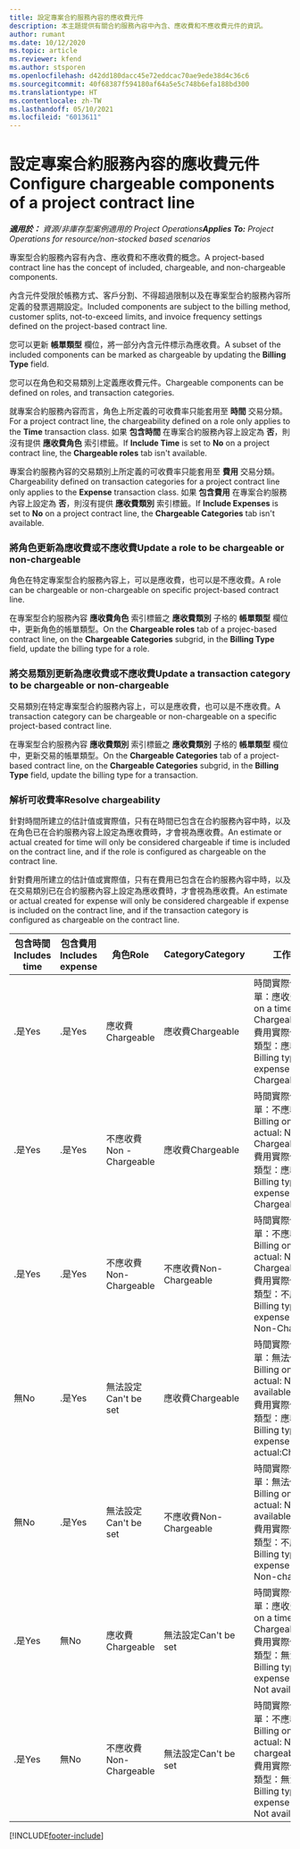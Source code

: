 ```yaml
---
title: 設定專案合約服務內容的應收費元件
description: 本主題提供有關合約服務內容中內含、應收費和不應收費元件的資訊。
author: rumant
ms.date: 10/12/2020
ms.topic: article
ms.reviewer: kfend
ms.author: stsporen
ms.openlocfilehash: d42dd180dacc45e72eddcac70ae9ede38d4c36c6
ms.sourcegitcommit: 40f68387f594180af64a5e5c748b6efa188bd300
ms.translationtype: HT
ms.contentlocale: zh-TW
ms.lasthandoff: 05/10/2021
ms.locfileid: "6013611"
---
```

# <a name="configure-chargeable-components-of-a-project-contract-line"></a><span data-ttu-id="2635e-103">設定專案合約服務內容的應收費元件</span><span class="sxs-lookup"><span data-stu-id="2635e-103">Configure chargeable components of a project contract line</span></span>

<span data-ttu-id="2635e-104">_**適用於：** 資源/非庫存型案例適用的 Project Operations_</span><span class="sxs-lookup"><span data-stu-id="2635e-104">_**Applies To:** Project Operations for resource/non-stocked based scenarios_</span></span>

<span data-ttu-id="2635e-105">專案型合約服務內容有內含、應收費和不應收費的概念。</span><span class="sxs-lookup"><span data-stu-id="2635e-105">A project-based contract line has the concept of included, chargeable, and non-chargeable components.</span></span>

<span data-ttu-id="2635e-106">內含元件受限於帳務方式、客戶分割、不得超過限制以及在專案型合約服務內容所定義的發票週期設定。</span><span class="sxs-lookup"><span data-stu-id="2635e-106">Included components are subject to the billing method, customer splits, not-to-exceed limits, and invoice frequency settings defined on the project-based contract line.</span></span>

<span data-ttu-id="2635e-107">您可以更新 **帳單類型** 欄位，將一部分內含元件標示為應收費。</span><span class="sxs-lookup"><span data-stu-id="2635e-107">A subset of the included components can be marked as chargeable by updating the **Billing Type** field.</span></span>

<span data-ttu-id="2635e-108">您可以在角色和交易類別上定義應收費元件。</span><span class="sxs-lookup"><span data-stu-id="2635e-108">Chargeable components can be defined on roles, and transaction categories.</span></span>

<span data-ttu-id="2635e-109">就專案合約服務內容而言，角色上所定義的可收費率只能套用至 **時間** 交易分類。</span><span class="sxs-lookup"><span data-stu-id="2635e-109">For a project contract line, the chargeability defined on a role only applies to the **Time** transaction class.</span></span> <span data-ttu-id="2635e-110">如果 **包含時間** 在專案合約服務內容上設定為 **否**，則沒有提供 **應收費角色** 索引標籤。</span><span class="sxs-lookup"><span data-stu-id="2635e-110">If **Include Time** is set to **No** on a project contract line, the **Chargeable roles** tab isn't available.</span></span>

<span data-ttu-id="2635e-111">專案合約服務內容的交易類別上所定義的可收費率只能套用至 **費用** 交易分類。</span><span class="sxs-lookup"><span data-stu-id="2635e-111">Chargeability defined on transaction categories for a project contract line only applies to the **Expense** transaction class.</span></span> <span data-ttu-id="2635e-112">如果 **包含費用** 在專案合約服務內容上設定為 **否**，則沒有提供 **應收費類別** 索引標籤。</span><span class="sxs-lookup"><span data-stu-id="2635e-112">If **Include Expenses** is set to **No** on a project contract line, the **Chargeable Categories** tab isn't available.</span></span>

### <a name="update-a-role-to-be-chargeable-or-non-chargeable"></a><span data-ttu-id="2635e-113">將角色更新為應收費或不應收費</span><span class="sxs-lookup"><span data-stu-id="2635e-113">Update a role to be chargeable or non-chargeable</span></span>

<span data-ttu-id="2635e-114">角色在特定專案型合約服務內容上，可以是應收費，也可以是不應收費。</span><span class="sxs-lookup"><span data-stu-id="2635e-114">A role can be chargeable or non-chargeable on specific project-based contract line.</span></span>

<span data-ttu-id="2635e-115">在專案型合約服務內容 **應收費角色** 索引標籤之 **應收費類別** 子格的 **帳單類型** 欄位中，更新角色的帳單類型。</span><span class="sxs-lookup"><span data-stu-id="2635e-115">On the **Chargeable roles** tab of a projec-based contract line, on the **Chargeable Categories** subgrid, in the **Billing Type** field, update the billing type for a role.</span></span>

### <a name="update-a-transaction-category-to-be-chargeable-or-non-chargeable"></a><span data-ttu-id="2635e-116">將交易類別更新為應收費或不應收費</span><span class="sxs-lookup"><span data-stu-id="2635e-116">Update a transaction category to be chargeable or non-chargeable</span></span>

<span data-ttu-id="2635e-117">交易類別在特定專案型合約服務內容上，可以是應收費，也可以是不應收費。</span><span class="sxs-lookup"><span data-stu-id="2635e-117">A transaction category can be chargeable or non-chargeable on a specific project-based contract line.</span></span>

<span data-ttu-id="2635e-118">在專案型合約服務內容 **應收費類別** 索引標籤之 **應收費類別** 子格的 **帳單類型** 欄位中，更新交易的帳單類型。</span><span class="sxs-lookup"><span data-stu-id="2635e-118">On the **Chargeable Categories** tab of a project-based contract line, on the **Chargeable Categories** subgrid, in the **Billing Type** field, update the billing type for a transaction.</span></span>

### <a name="resolve-chargeability"></a><span data-ttu-id="2635e-119">解析可收費率</span><span class="sxs-lookup"><span data-stu-id="2635e-119">Resolve chargeability</span></span>

<span data-ttu-id="2635e-120">針對時間所建立的估計值或實際值，只有在時間已包含在合約服務內容中時，以及在角色已在合約服務內容上設定為應收費時，才會視為應收費。</span><span class="sxs-lookup"><span data-stu-id="2635e-120">An estimate or actual created for time will only be considered chargeable if time is included on the contract line, and if the role is configured as chargeable on the contract line.</span></span>

<span data-ttu-id="2635e-121">針對費用所建立的估計值或實際值，只有在費用已包含在合約服務內容中時，以及在交易類別已在合約服務內容上設定為應收費時，才會視為應收費。</span><span class="sxs-lookup"><span data-stu-id="2635e-121">An estimate or actual created for expense will only be considered chargeable if expense is included on the contract line, and if the transaction category is configured as chargeable on the contract line.</span></span>

| <span data-ttu-id="2635e-122">包含時間</span><span class="sxs-lookup"><span data-stu-id="2635e-122">Includes time</span></span> | <span data-ttu-id="2635e-123">包含費用</span><span class="sxs-lookup"><span data-stu-id="2635e-123">Includes expense</span></span> | <span data-ttu-id="2635e-124">角色</span><span class="sxs-lookup"><span data-stu-id="2635e-124">Role</span></span> | <span data-ttu-id="2635e-125">Category</span><span class="sxs-lookup"><span data-stu-id="2635e-125">Category</span></span> | <span data-ttu-id="2635e-126">工作​​</span><span class="sxs-lookup"><span data-stu-id="2635e-126">Task</span></span> |
| --- | --- | --- | --- | --- |
| <span data-ttu-id="2635e-127">.是</span><span class="sxs-lookup"><span data-stu-id="2635e-127">Yes</span></span> | <span data-ttu-id="2635e-128">.是</span><span class="sxs-lookup"><span data-stu-id="2635e-128">Yes</span></span> | <span data-ttu-id="2635e-129">應收費</span><span class="sxs-lookup"><span data-stu-id="2635e-129">Chargeable</span></span> | <span data-ttu-id="2635e-130">應收費</span><span class="sxs-lookup"><span data-stu-id="2635e-130">Chargeable</span></span> | <span data-ttu-id="2635e-131">時間實際值的帳單：應收費</span><span class="sxs-lookup"><span data-stu-id="2635e-131">Billing on a time actual: Chargeable</span></span> </br><span data-ttu-id="2635e-132">費用實際值的帳單類型：應收費</span><span class="sxs-lookup"><span data-stu-id="2635e-132">Billing type on an expense actual: Chargeable</span></span> |
| <span data-ttu-id="2635e-133">.是</span><span class="sxs-lookup"><span data-stu-id="2635e-133">Yes</span></span> | <span data-ttu-id="2635e-134">.是</span><span class="sxs-lookup"><span data-stu-id="2635e-134">Yes</span></span> | <span data-ttu-id="2635e-135">不應收費</span><span class="sxs-lookup"><span data-stu-id="2635e-135">Non - Chargeable</span></span> | <span data-ttu-id="2635e-136">應收費</span><span class="sxs-lookup"><span data-stu-id="2635e-136">Chargeable</span></span> | <span data-ttu-id="2635e-137">時間實際值的帳單：不應收費</span><span class="sxs-lookup"><span data-stu-id="2635e-137">Billing on a time actual: Non-Chargeable</span></span> </br><span data-ttu-id="2635e-138">費用實際值的帳單類型：應收費</span><span class="sxs-lookup"><span data-stu-id="2635e-138">Billing type on an expense actual: Chargeable</span></span> |
| <span data-ttu-id="2635e-139">.是</span><span class="sxs-lookup"><span data-stu-id="2635e-139">Yes</span></span> | <span data-ttu-id="2635e-140">.是</span><span class="sxs-lookup"><span data-stu-id="2635e-140">Yes</span></span> | <span data-ttu-id="2635e-141">不應收費</span><span class="sxs-lookup"><span data-stu-id="2635e-141">Non-Chargeable</span></span> | <span data-ttu-id="2635e-142">不應收費</span><span class="sxs-lookup"><span data-stu-id="2635e-142">Non-Chargeable</span></span> | <span data-ttu-id="2635e-143">時間實際值的帳單：不應收費</span><span class="sxs-lookup"><span data-stu-id="2635e-143">Billing on a time actual: Non-Chargeable</span></span> </br><span data-ttu-id="2635e-144">費用實際值的帳單類型：不應收費</span><span class="sxs-lookup"><span data-stu-id="2635e-144">Billing type on an expense actual: Non-Chargeable</span></span> |
| <span data-ttu-id="2635e-145">無</span><span class="sxs-lookup"><span data-stu-id="2635e-145">No</span></span> | <span data-ttu-id="2635e-146">.是</span><span class="sxs-lookup"><span data-stu-id="2635e-146">Yes</span></span> | <span data-ttu-id="2635e-147">無法設定</span><span class="sxs-lookup"><span data-stu-id="2635e-147">Can't be set</span></span> | <span data-ttu-id="2635e-148">應收費</span><span class="sxs-lookup"><span data-stu-id="2635e-148">Chargeable</span></span> | <span data-ttu-id="2635e-149">時間實際值的帳單：無法使用</span><span class="sxs-lookup"><span data-stu-id="2635e-149">Billing on a time actual: Not available</span></span> </br><span data-ttu-id="2635e-150">費用實際值的帳單類型：應收費</span><span class="sxs-lookup"><span data-stu-id="2635e-150">Billing type on an expense actual:Chargeable</span></span> |
| <span data-ttu-id="2635e-151">無</span><span class="sxs-lookup"><span data-stu-id="2635e-151">No</span></span> | <span data-ttu-id="2635e-152">.是</span><span class="sxs-lookup"><span data-stu-id="2635e-152">Yes</span></span> | <span data-ttu-id="2635e-153">無法設定</span><span class="sxs-lookup"><span data-stu-id="2635e-153">Can't be set</span></span> | <span data-ttu-id="2635e-154">不應收費</span><span class="sxs-lookup"><span data-stu-id="2635e-154">Non-Chargeable</span></span> | <span data-ttu-id="2635e-155">時間實際值的帳單：無法使用</span><span class="sxs-lookup"><span data-stu-id="2635e-155">Billing on a time actual: Not available</span></span> </br><span data-ttu-id="2635e-156">費用實際值的帳單類型：不應收費</span><span class="sxs-lookup"><span data-stu-id="2635e-156">Billing type on an expense actual: Non-chargeable</span></span> |
| <span data-ttu-id="2635e-157">.是</span><span class="sxs-lookup"><span data-stu-id="2635e-157">Yes</span></span> | <span data-ttu-id="2635e-158">無</span><span class="sxs-lookup"><span data-stu-id="2635e-158">No</span></span> | <span data-ttu-id="2635e-159">應收費</span><span class="sxs-lookup"><span data-stu-id="2635e-159">Chargeable</span></span> | <span data-ttu-id="2635e-160">無法設定</span><span class="sxs-lookup"><span data-stu-id="2635e-160">Can't be set</span></span> | <span data-ttu-id="2635e-161">時間實際值的帳單：應收費</span><span class="sxs-lookup"><span data-stu-id="2635e-161">Billing on a time actual: Chargeable</span></span> </br><span data-ttu-id="2635e-162">費用實際值的帳單類型：無法使用</span><span class="sxs-lookup"><span data-stu-id="2635e-162">Billing type on an expense actual: Not available</span></span> |
| <span data-ttu-id="2635e-163">.是</span><span class="sxs-lookup"><span data-stu-id="2635e-163">Yes</span></span> | <span data-ttu-id="2635e-164">無</span><span class="sxs-lookup"><span data-stu-id="2635e-164">No</span></span> | <span data-ttu-id="2635e-165">不應收費</span><span class="sxs-lookup"><span data-stu-id="2635e-165">Non-Chargeable</span></span> | <span data-ttu-id="2635e-166">無法設定</span><span class="sxs-lookup"><span data-stu-id="2635e-166">Can't be set</span></span> | <span data-ttu-id="2635e-167">時間實際值的帳單：不應收費</span><span class="sxs-lookup"><span data-stu-id="2635e-167">Billing on a time actual: Non-chargeable</span></span> </br> <span data-ttu-id="2635e-168">費用實際值的帳單類型：無法使用</span><span class="sxs-lookup"><span data-stu-id="2635e-168">Billing type on an expense actual: Not available</span></span> |


[!INCLUDE[footer-include](../includes/footer-banner.md)]
